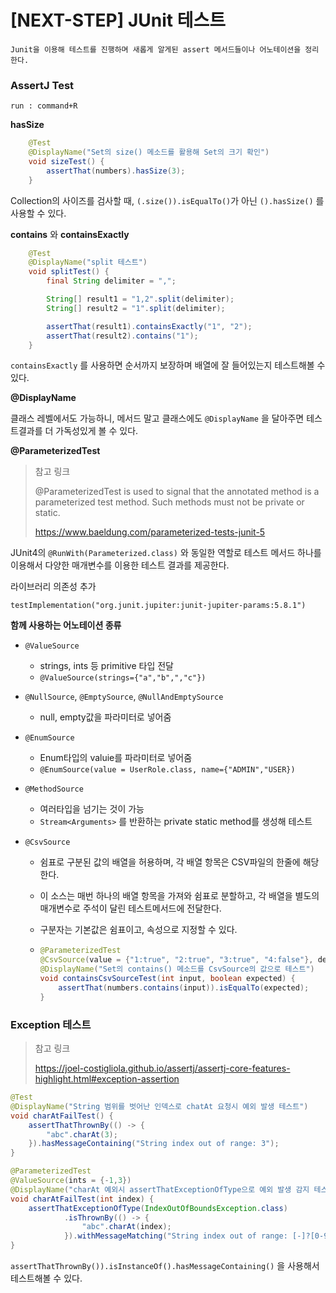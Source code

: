 # [NEXT-STEP] JUnit 테스트

```
Junit을 이용해 테스트를 진행하며 새롭게 알게된 assert 메서드들이나 어노테이션을 정리한다.
```



### AssertJ Test

```
run : command+R
```



**hasSize**

```java
    @Test
    @DisplayName("Set의 size() 메소드를 활용해 Set의 크기 확인")
    void sizeTest() {
        assertThat(numbers).hasSize(3);
    }
```

Collection의 사이즈를 검사할 때, `(.size()).isEqualTo()`가 아닌 `().hasSize()` 를 사용할 수 있다.   



**contains** 와 **containsExactly**

```java
    @Test
    @DisplayName("split 테스트")
    void splitTest() {
        final String delimiter = ",";

        String[] result1 = "1,2".split(delimiter);
        String[] result2 = "1".split(delimiter);

        assertThat(result1).containsExactly("1", "2");
        assertThat(result2).contains("1");
    }
```

`containsExactly` 를 사용하면 순서까지 보장하며 배열에 잘 들어있는지 테스트해볼 수 있다.  



**@DisplayName**

클래스 레벨에서도 가능하니, 메서드 말고 클래스에도 `@DisplayName` 을 달아주면 테스트결과를 더 가독성있게 볼 수 있다.  



**@ParameterizedTest**

> 참고 링크 
>
> @ParameterizedTest is used to signal that the annotated method is a parameterized test method.
> Such methods must not be private or static.
>
> https://www.baeldung.com/parameterized-tests-junit-5

JUnit4의 `@RunWith(Parameterized.class)` 와 동일한 역할로 테스트 메서드 하나를 이용해서 다양한 매개변수를 이용한 테스트 결과를 제공한다.    



라이브러리 의존성 추가

```
testImplementation("org.junit.jupiter:junit-jupiter-params:5.8.1")
```



**함께 사용하는 어노테이션 종류**  

- `@ValueSource`

  - strings, ints 등 primitive 타입 전달
  - `@ValueSource(strings={"a","b",","c"})`

- `@NullSource`, `@EmptySource`, `@NullAndEmptySource`

  - null, empty값을 파라미터로 넣어줌

- `@EnumSource`

  - Enum타입의 valuie를 파라미터로 넣어줌
  - `@EnumSource(value = UserRole.class, name={"ADMIN","USER})`

- `@MethodSource`

  - 여러타입을 넘기는 것이 가능
  - `Stream<Arguments>` 를 반환하는 private static method를 생성해 테스트

- `@CsvSource`

  - 쉼표로 구분된 값의 배열을 허용하며, 각 배열 항목은 CSV파일의 한줄에 해당한다.

  - 이 소스는 매번 하나의 배열 항목을 가져와 쉼표로 분할하고, 각 배열을 별도의 매개변수로 주석이 달린 테스트메서드에 전달한다.

  - 구분자는 기본값은 쉼표이고, 속성으로 지정할 수 있다.

  - ```java
    @ParameterizedTest
    @CsvSource(value = {"1:true", "2:true", "3:true", "4:false"}, delimiter = ':')
    @DisplayName("Set의 contains() 메소드를 CsvSource의 값으로 테스트")
    void containsCsvSourceTest(int input, boolean expected) {
        assertThat(numbers.contains(input)).isEqualTo(expected);
    }
    ```

  

### Exception 테스트

> 참고 링크
>
> https://joel-costigliola.github.io/assertj/assertj-core-features-highlight.html#exception-assertion

```java
@Test
@DisplayName("String 범위를 벗어난 인덱스로 chatAt 요청시 예외 발생 테스트")
void charAtFailTest() {
    assertThatThrownBy(() -> {
        "abc".charAt(3);
    }).hasMessageContaining("String index out of range: 3");
}

@ParameterizedTest
@ValueSource(ints = {-1,3})
@DisplayName("charAt 예외시 assertThatExceptionOfType으로 예외 발생 감지 테스트")
void charAtFailTest(int index) {
    assertThatExceptionOfType(IndexOutOfBoundsException.class)
            .isThrownBy(() -> {
                "abc".charAt(index);
            }).withMessageMatching("String index out of range: [-]?[0-9]+");
}
```

`assertThatThrownBy()).isInstanceOf().hasMessageContaining()` 을 사용해서 테스트해볼 수 있다. 





